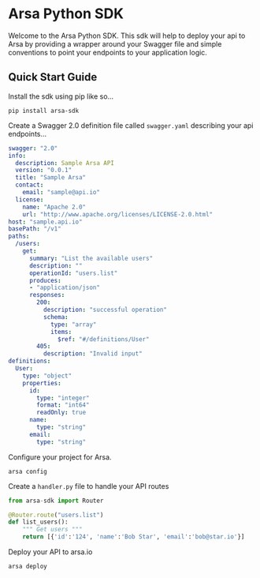 # Arsa Python SDK

Welcome to the Arsa Python SDK. This sdk will help to deploy your api to Arsa by providing
a wrapper around your Swagger file and simple conventions to point your endpoints
to your application logic.

## Quick Start Guide

Install the sdk using pip like so...

```
pip install arsa-sdk
```

Create a Swagger 2.0 definition file called `swagger.yaml` describing your api endpoints...

```yaml
swagger: "2.0"
info:
  description: Sample Arsa API
  version: "0.0.1"
  title: "Sample Arsa"
  contact:
    email: "sample@api.io"
  license:
    name: "Apache 2.0"
    url: "http://www.apache.org/licenses/LICENSE-2.0.html"
host: "sample.api.io"
basePath: "/v1"
paths:
  /users:
    get:
      summary: "List the available users"
      description: ""
      operationId: "users.list"
      produces:
      - "application/json"
      responses:
        200:
          description: "successful operation"
          schema:
            type: "array"
            items:
              $ref: "#/definitions/User"
        405:
          description: "Invalid input"
definitions:
  User:
    type: "object"
    properties:
      id:
        type: "integer"
        format: "int64"
        readOnly: true
      name:
        type: "string"
      email:
        type: "string"
```

Configure your project for Arsa.

```
arsa config
```

Create a `handler.py` file to handle your API routes

```python
from arsa-sdk import Router

@Router.route("users.list")
def list_users():
    """ Get users """
    return [{'id':'124', 'name':'Bob Star', 'email':'bob@star.io'}]
```

Deploy your API to arsa.io

```
arsa deploy
```
